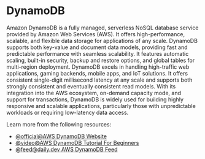 # DynamoDB

Amazon DynamoDB is a fully managed, serverless NoSQL database service provided by Amazon Web Services (AWS). It offers high-performance, scalable, and flexible data storage for applications of any scale. DynamoDB supports both key-value and document data models, providing fast and predictable performance with seamless scalability. It features automatic scaling, built-in security, backup and restore options, and global tables for multi-region deployment. DynamoDB excels in handling high-traffic web applications, gaming backends, mobile apps, and IoT solutions. It offers consistent single-digit millisecond latency at any scale and supports both strongly consistent and eventually consistent read models. With its integration into the AWS ecosystem, on-demand capacity mode, and support for transactions, DynamoDB is widely used for building highly responsive and scalable applications, particularly those with unpredictable workloads or requiring low-latency data access.

Learn more from the following resources:

- [@official@AWS DynamoDB Website](https://aws.amazon.com/dynamodb/)
- [@video@AWS DynamoDB Tutorial For Beginners](https://www.youtube.com/watch?v=2k2GINpO308)
- [@feed@daily.dev AWS DynamoDB Feed](https://app.daily.dev/tags/aws-dynamodb)